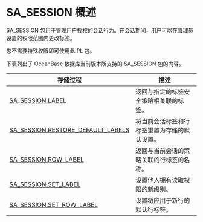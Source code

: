 SA_SESSION 概述 
==================================

SA_SESSION 包用于管理用户授权的会话行为。在会话期间，用户可以在管理员设置的权限范围内更改标签。

您不需要特殊权限即可使用此 PL 包。

下表列出了 OceanBase 数据库当前版本所支持的 SA_SESSION 包的内容。


|                                       存储过程                                       |           描述           |
|----------------------------------------------------------------------------------|------------------------|
| [SA_SESSION.LABEL](/zh-CN/9.pl-reference/14.pl-label-security-package-1/7.sa_session-session-management-pack/2.sa_session-label.md)                  | 返回与指定的标签安全策略相关联的标签。    |
| [SA_SESSION.RESTORE_DEFAULT_LABELS](/zh-CN/9.pl-reference/14.pl-label-security-package-1/7.sa_session-session-management-pack/3.sa_session-restore_default_labels.md) | 将当前会话标签和行标签重置为存储的默认设置。 |
| [SA_SESSION.ROW_LABEL](/zh-CN/9.pl-reference/14.pl-label-security-package-1/7.sa_session-session-management-pack/4.sa_session-row_label.md)              | 返回与当前会话的策略关联的行标签的名称。   |
| [SA_SESSION.SET_LABEL](/zh-CN/9.pl-reference/14.pl-label-security-package-1/7.sa_session-session-management-pack/5.sa_session-set_label.md)              | 设置他人拥有读取权限的新级别。        |
| [SA_SESSION.SET_ROW_LABEL](/zh-CN/9.pl-reference/14.pl-label-security-package-1/7.sa_session-session-management-pack/6.sa_session-set_row_label.md)          | 设置将应用于新行的默认行标签。        |



